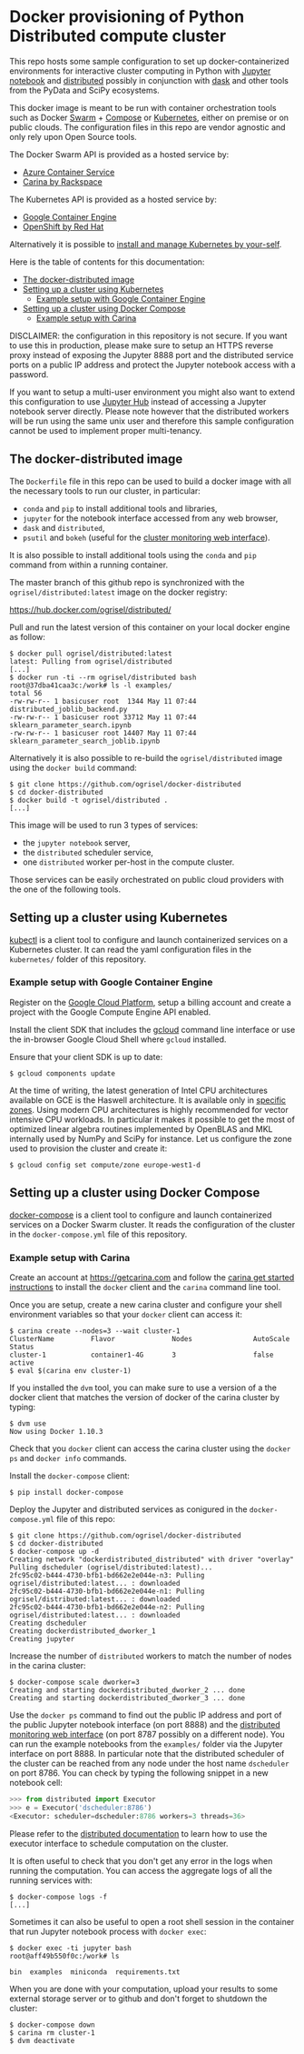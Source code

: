# Docker provisioning of Python Distributed compute cluster

This repo hosts some sample configuration to set up docker-containerized
environments for interactive cluster computing in Python with [Jupyter
notebook](http://jupyter.org/) and
[distributed](https://distributed.readthedocs.org/)  possibly in conjunction
with [dask](http://dask.pydata.org/) and other tools from the PyData and SciPy
ecosystems.

This docker image is meant to be run with container orchestration tools such as
Docker [Swarm](https://docs.docker.com/swarm/) +
[Compose](https://docs.docker.com/compose/) or
[Kubernetes](http://kubernetes.io/), either on premise or on public clouds. The
configuration files in this repo are vendor agnostic and only rely upon Open
Source tools.

The Docker Swarm API is provided as a hosted service by:

- [Azure Container Service](https://azure.microsoft.com/en-us/services/container-service/)
- [Carina by Rackspace](https://getcarina.com/)

The Kubernetes API is provided as a hosted service by:

- [Google Container Engine](https://cloud.google.com/container-engine/)
- [OpenShift by Red Hat](https://www.openshift.com/)

Alternatively it is possible to [install and manage Kubernetes by
your-self](http://kubernetes.io/docs/getting-started-guides/).

Here is the table of contents for this documentation:

- [The docker-distributed image](#the-docker-distributed-image)
- [Setting up a cluster using Kubernetes](#setting-up-a-cluster-using-kubernetes)
  - [Example setup with Google Container Engine](#example-setup-with-google-container-engine)
- [Setting up a cluster using Docker Compose](#setting-up-a-cluster-using-docker-compose)
  - [Example setup with Carina](#example-setup-with-carina)

DISCLAIMER: the configuration in this repository is not secure. If you want to
use this in production, please make sure to setup an HTTPS reverse proxy instead
of exposing the Jupyter 8888 port and the distributed service ports on a public
IP address and protect the Jupyter notebook access with a password.

If you want to setup a multi-user environment you might also want to extend this
configuration to use [Jupyter Hub](https://jupyterhub.readthedocs.io/en/latest/)
instead of accessing a Jupyter notebook server directly. Please note however
that the distributed workers will be run using the same unix user and therefore
this sample configuration cannot be used to implement proper multi-tenancy.


## The docker-distributed image

The `Dockerfile` file in this repo can be used to build a docker image
with all the necessary tools to run our cluster, in particular:

- `conda` and `pip` to install additional tools and libraries,
- `jupyter` for the notebook interface accessed from any web browser,
- `dask` and `distributed`,
- `psutil` and `bokeh` (useful for the [cluster monitoring web interface](
   https://distributed.readthedocs.io/en/latest/web.html)).

It is also possible to install additional tools using the `conda` and `pip`
command from within a running container.

The master branch of this github repo is synchronized with the
`ogrisel/distributed:latest` image on the docker registry:

https://hub.docker.com/ogrisel/distributed/

Pull and run the latest version of this container on your local docker engine as
follow:

```
$ docker pull ogrisel/distributed:latest
latest: Pulling from ogrisel/distributed
[...]
$ docker run -ti --rm ogrisel/distributed bash
root@37dba41caa3c:/work# ls -l examples/
total 56
-rw-rw-r-- 1 basicuser root  1344 May 11 07:44 distributed_joblib_backend.py
-rw-rw-r-- 1 basicuser root 33712 May 11 07:44 sklearn_parameter_search.ipynb
-rw-rw-r-- 1 basicuser root 14407 May 11 07:44 sklearn_parameter_search_joblib.ipynb
```

Alternatively it is also possible to re-build the `ogrisel/distributed` image
using the `docker build` command:

```
$ git clone https://github.com/ogrisel/docker-distributed
$ cd docker-distributed
$ docker build -t ogrisel/distributed .
[...]
```

This image will be used to run 3 types of services:

- the `jupyter notebook` server,
- the `distributed` scheduler service,
- one `distributed` worker per-host in the compute cluster.

Those services can be easily orchestrated on public cloud providers with the one
of the following tools.

## Setting up a cluster using Kubernetes

[kubectl](http://kubernetes.io/docs/hellonode/) is a client tool to configure
and launch containerized services on a Kubernetes cluster. It can read the yaml
configuration files in the `kubernetes/` folder of this repository.


### Example setup with Google Container Engine

Register on the [Google Cloud Platform](https://cloud.google.com/), setup a
billing account and create a project with the Google Compute Engine API enabled.

Install the client SDK that includes the
[gcloud](https://cloud.google.com/sdk/gcloud/) command line interface or use the
in-browser Google Cloud Shell where `gcloud` installed.

Ensure that your client SDK is up to date:

```
$ gcloud components update
```

At the time of writing, the latest generation of Intel CPU architectures
available on GCE is the Haswell architecture. It is available only in [specific
zones](https://cloud.google.com/compute/docs/regions-zones/regions-zones). Using
modern CPU architectures is highly recommended for vector intensive CPU
workloads. In particular it makes it possible to get the most of optimized
linear algebra routines implemented by OpenBLAS and MKL internally used by NumPy
and SciPy for instance. Let us configure the zone used to provision the cluster
and create it:

```
$ gcloud config set compute/zone europe-west1-d
```

## Setting up a cluster using Docker Compose

[docker-compose](https://docs.docker.com/compose/) is a client tool to configure
and launch containerized services on a Docker Swarm cluster. It reads the
configuration of the cluster in the `docker-compose.yml` file of this
repository.

### Example setup with Carina

Create an account at https://getcarina.com and follow the [carina get started
instructions](https://getcarina.com/docs/getting-started/getting-started-carina-cli/)
to install the `docker` client and the `carina` command line tool.

Once you are setup, create a new carina cluster and configure your shell
environment variables so that your `docker` client can access it:

```
$ carina create --nodes=3 --wait cluster-1
ClusterName         Flavor              Nodes               AutoScale           Status
cluster-1           container1-4G       3                   false               active
$ eval $(carina env cluster-1)
```

If you installed the `dvm` tool, you can make sure to use a version of a the
docker client that matches the version of docker of the carina cluster by
typing:

```
$ dvm use
Now using Docker 1.10.3
```

Check that you `docker` client can access the carina cluster using the `docker
ps` and `docker info` commands.

Install the `docker-compose` client:

```
$ pip install docker-compose
```

Deploy the Jupyter and distributed services as conigured in the
`docker-compose.yml` file of this repo:

```
$ git clone https://github.com/ogrisel/docker-distributed
$ cd docker-distributed
$ docker-compose up -d
Creating network "dockerdistributed_distributed" with driver "overlay"
Pulling dscheduler (ogrisel/distributed:latest)...
2fc95c02-b444-4730-bfb1-bd662e2e044e-n3: Pulling ogrisel/distributed:latest... : downloaded
2fc95c02-b444-4730-bfb1-bd662e2e044e-n1: Pulling ogrisel/distributed:latest... : downloaded
2fc95c02-b444-4730-bfb1-bd662e2e044e-n2: Pulling ogrisel/distributed:latest... : downloaded
Creating dscheduler
Creating dockerdistributed_dworker_1
Creating jupyter
```

Increase the number of `distributed` workers to match the number of nodes in the
carina cluster:

```
$ docker-compose scale dworker=3
Creating and starting dockerdistributed_dworker_2 ... done
Creating and starting dockerdistributed_dworker_3 ... done
```

Use the `docker ps` command to find out the public IP address and port of the
public Jupyter notebook interface (on port 8888) and the [distributed monitoring
web interface](https://distributed.readthedocs.io/en/latest/web.html) (on port
8787 possibly on a different node). You can run the example notebooks from the
`examples/` folder via the Jupyter interface on port 8888. In particular note
that the distributed scheduler of the cluster can be reached from any node under
the host name `dscheduler` on port 8786. You can check by typing the following
snippet in a new notebook cell:

```python
>>> from distributed import Executor
>>> e = Executor('dscheduler:8786')
<Executor: scheduler=dscheduler:8786 workers=3 threads=36>
```

Please refer to the [distributed
documentation](https://distributed.readthedocs.io) to learn how to use the
executor interface to schedule computation on the cluster.

It is often useful to check that you don't get any error in the logs when
running the computation. You can access the aggregate logs of all the running
services with:

```
$ docker-compose logs -f
[...]
```

Sometimes it can also be useful to open a root shell session in the container
that run Jupyter notebook process with `docker exec`:

```
$ docker exec -ti jupyter bash
root@aff49b550f0c:/work# ls

bin  examples  miniconda  requirements.txt
```

When you are done with your computation, upload your results to some external
storage server or to github and don't forget to shutdown the cluster:

```
$ docker-compose down
$ carina rm cluster-1
$ dvm deactivate
```
